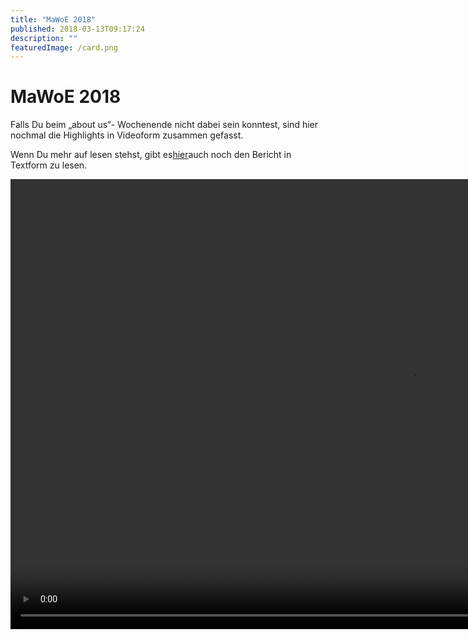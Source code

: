 ```yaml
---
title: "MaWoE 2018"
published: 2018-03-13T09:17:24
description: ""
featuredImage: /card.png
---
```


# MaWoE 2018

<p>Falls Du beim &#8222;about us&#8220;- Wochenende nicht dabei sein konntest, sind hier nochmal die Highlights in Videoform zusammen gefasst.</p><p>Wenn Du mehr auf lesen stehst, gibt es<a href="https://www.ec-nordbund.de/about-us-alles-neu/">hier</a>auch noch den Bericht in Textform zu lesen.</p><p></p><div style="width: 1280px;"><video width="1280" height="720" preload="metadata" controls="controls"><source type="video/mp4" src="/old/03-18-MaWoE_1.mp4?_=3"><a href="/old/03-18-MaWoE_1.mp4">https://www.ec-nordbund.de/wp-content/uploads/03-18-MaWoE_1.mp4</a></video></div>